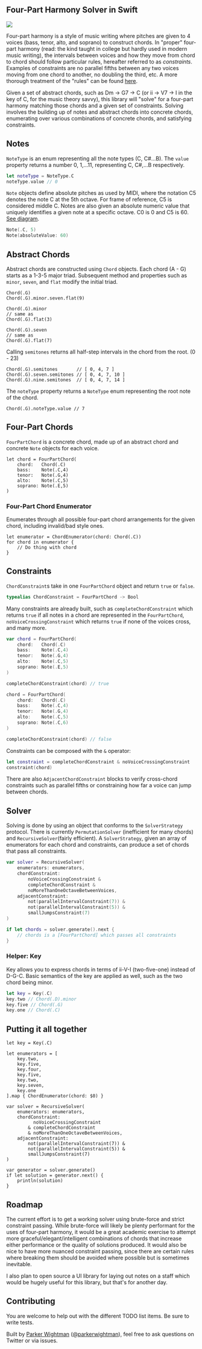 ## Four-Part Harmony Solver in Swift

![](http://d.pr/i/gAmK/gpO0xwg6+)

Four-part harmony is a style of music writing where pitches are given to 4 voices (bass, tenor, alto, and soprano) to construct chords. In "proper" four-part harmony (read: the kind taught in college but hardly used in modern music writing), the intervals between voices and how they move from chord to chord should follow particular rules, hereafter referred to as *constraints*. Examples of constraints are no parallel fifths between any two voices moving from one chord to another, no doubling the third, etc. A more thorough treatment of the "rules" can be found [here](http://d.pr/f/6ad9/5k6SrIi8+).

Given a set of abstract chords, such as Dm -> G7 -> C (or ii -> V7 -> I in the key of C, for the music theory savvy), this library will "solve" for a four-part harmony matching those chords and a given set of constraints. Solving involves the building up of notes and abstract chords into concrete chords, enumerating over various combinations of concrete chords, and satisfying constraints.

## Notes

`NoteType` is an enum representing all the note types (C, C#...B). The `value` property returns
a number 0, 1,...11, representing C, C#,...B respectively.

```swift
let noteType = NoteType.C
noteType.value // 0
```

`Note` objects define absolute pitches as used by MIDI, where the notation C5 denotes the note C at the 5th octave. For frame of reference, C5 is considered middle C. Notes are also given an absolute numeric value that uniquely identifies a given note at a specific octave. C0 is 0 and C5 is 60. [See diagram](http://www.midimountain.com/midi/midi_note_numbers.html).

```swift
Note(.C, 5)
Note(absoluteValue: 60)
```

## Abstract Chords

Abstract chords are constructed using `Chord` objects. Each chord (A - G) starts as a 1-3-5 major triad. Subsequent method and properties such as `minor`, `seven`, and `flat` modify the initial triad.

```objc
Chord(.G)
Chord(.G).minor.seven.flat(9)

Chord(.G).minor
// same as
Chord(.G).flat(3)

Chord(.G).seven
// same as
Chord(.G).flat(7)
```

Calling `semitones` returns all half-step intervals in the chord from the root. (0 - 23)

```objc
Chord(.G).semitones       // [ 0, 4, 7 ]
Chord(.G).seven.semitones // [ 0, 4, 7, 10 ]
Chord(.G).nine.semitones  // [ 0, 4, 7, 14 ]
```

The `noteType` property returns a `NoteType` enum representing the root note of the chord.

```objc
Chord(.G).noteType.value // 7
```

## Four-Part Chords

`FourPartChord` is a concrete chord, made up of an abstract chord and concrete
`Note` objects for each voice.

```objc
let chord = FourPartChord(
    chord:   Chord(.C)
    bass:    Note(.C,4)
    tenor:   Note(.G,4)
    alto:    Note(.C,5)
    soprano: Note(.E,5)
)
```

### Four-Part Chord Enumerator

Enumerates through all possible four-part chord arrangements for the given chord, including invalid/bad style ones.

```objc
let enumerator = ChordEnumerator(chord: Chord(.C))
for chord in enumerator {
    // Do thing with chord
}
```

## Constraints

`ChordConstraint`s take in one `FourPartChord` object and return `true` or `false`.

```swift
typealias ChordConstraint = FourPartChord -> Bool
```

Many constraints are already built, such as `completeChordConstraint` which returns
`true` if all notes in a chord are represented in the `FourPartChord`, `noVoiceCrossingConstraint`
which returns `true` if none of the voices cross, and many more.

```swift
var chord = FourPartChord(
    chord:   Chord(.C)
    bass:    Note(.C,4)
    tenor:   Note(.G,4)
    alto:    Note(.C,5)
    soprano: Note(.E,5)
)

completeChordConstraint(chord) // true

chord = FourPartChord(
    chord:   Chord(.C)
    bass:    Note(.C,4)
    tenor:   Note(.G,4)
    alto:    Note(.C,5)
    soprano: Note(.C,6)
)

completeChordConstraint(chord) // false
```

Constraints can be composed with the `&` operator:

```swift
let constraint = completeChordConstraint & noVoiceCrossingConstraint
constraint(chord)
```

There are also `AdjacentChordConstraint` blocks to verify cross-chord constraints
such as parallel fifths or constraining how far a voice can jump between chords.

## Solver

Solving is done by using an object that conforms to the `SolverStrategy` protocol. There is
currently `PermutationSolver` (inefficient for many chords) and `RecursiveSolver`(fairly
efficient). A `SolverStrategy`, given an array of enumerators for each chord and
constraints, can produce a set of chords that pass all constraints.

```swift
var solver = RecursiveSolver(
    enumerators: enumerators,
    chordConstraint:
        noVoiceCrossingConstraint &
        completeChordConstraint &
        noMoreThanOneOctaveBetweenVoices,
    adjacentConstraint:
        not(parallelIntervalConstraint(7)) &
        not(parallelIntervalConstraint(5)) &
        smallJumpsConstraint(7)
)

if let chords = solver.generate().next {
    // chords is a [FourPartChord] which passes all constraints
}
```

### Helper: Key

Key allows you to express chords in terms of ii-V-I (two-five-one) instead of D-G-C. Basic semantics of the key are applied as well, such as the two chord being minor.

```swift
let key = Key(.C)
key.two // Chord(.D).minor
key.five // Chord(.G)
key.one // Chord(.C)
```


## Putting it all together

```
let key = Key(.C)

let enumerators = [
    key.two,
    key.five,
    key.four,
    key.five,
    key.two,
    key.seven,
    key.one
].map { ChordEnumerator(chord: $0) }

var solver = RecursiveSolver(
    enumerators: enumerators,
    chordConstraint:
          noVoiceCrossingConstraint
        & completeChordConstraint
        & noMoreThanOneOctaveBetweenVoices,
    adjacentConstraint:
        not(parallelIntervalConstraint(7)) &
        not(parallelIntervalConstraint(5)) &
        smallJumpsConstraint(7)
)

var generator = solver.generate()
if let solution = generator.next() {
    println(solution)
}
```

## Roadmap

The current effort is to get a working solver using brute-force and strict constraint passing. While brute-force will likely be plenty performant for the uses of four-part harmony, it would be a great academic exercise to attempt more graceful/elegant/intelligent combinations of chords that increase either performance or the quality of solutions produced. It would also be nice to have more nuanced constraint passing, since there are certain rules where breaking them should be avoided where possible but is sometimes inevitable.

I also plan to open source a UI library for laying out notes on a staff which would be hugely useful for this library, but that's for another day.

## Contributing

You are welcome to help out with the different TODO list items. Be sure to write tests.

Built by [Parker Wightman](https://github.com/pwightman) ([@parkerwightman](https://twitter.com/parkerwightman)), feel free to ask questions on Twitter or via issues.
